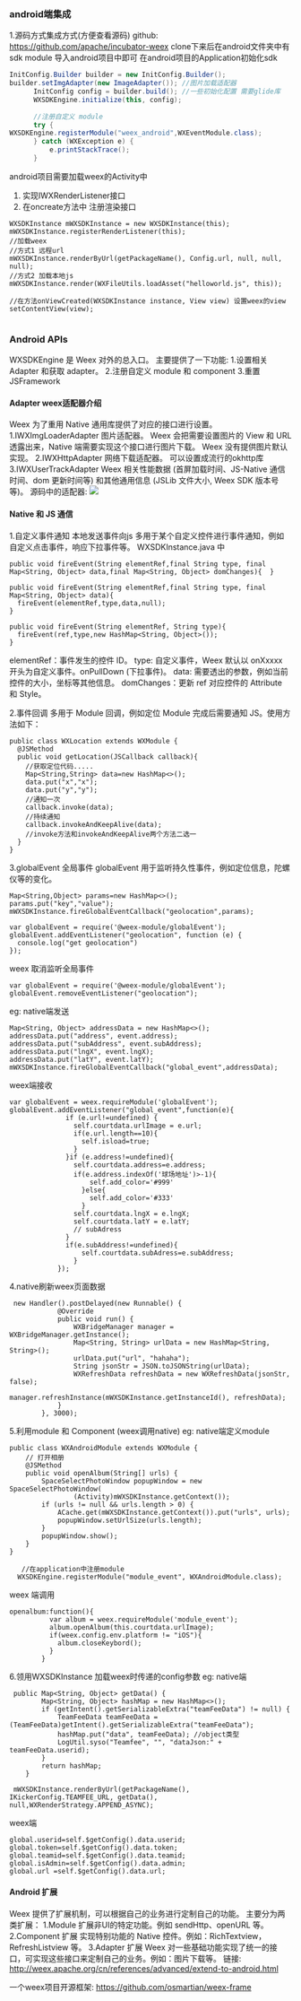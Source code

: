 ### android端集成
1.源码方式集成方式(方便查看源码) 
  github: https://github.com/apache/incubator-weex
  clone下来后在android文件夹中有sdk module
  导入android项目中即可
  在android项目的Application初始化sdk
  ```java
  InitConfig.Builder builder = new InitConfig.Builder();
  builder.setImgAdapter(new ImageAdapter()); //图片加载适配器
        InitConfig config = builder.build(); //一些初始化配置 需要glide库
        WXSDKEngine.initialize(this, config);
        
        //注册自定义 module
        try {
WXSDKEngine.registerModule("weex_android",WXEventModule.class);
        } catch (WXException e) {
            e.printStackTrace();
        }
 ```
 android项目需要加载weex的Activity中
 1. 实现IWXRenderListener接口
 2. 在oncreate方法中 注册渲染接口
 
 ```
 WXSDKInstance mWXSDKInstance = new WXSDKInstance(this);
 mWXSDKInstance.registerRenderListener(this);
 //加载weex 
 //方式1 远程url
 mWXSDKInstance.renderByUrl(getPackageName(), Config.url, null, null, null);
 //方式2 加载本地js
 mWXSDKInstance.render(WXFileUtils.loadAsset("helloworld.js", this));
 
 //在方法onViewCreated(WXSDKInstance instance, View view) 设置weex的view
 setContentView(view);
    
 ```

### Android APIs
WXSDKEngine 是 Weex 对外的总入口。
主要提供了一下功能:
1.设置相关 Adapter 和获取 adapter。
2.注册自定义 module 和 component
3.重置 JSFramework

#### Adapter weex适配器介绍 
Weex 为了重用 Native 通用库提供了对应的接口进行设置。
1.IWXImgLoaderAdapter 图片适配器。
Weex 会把需要设置图片的 View 和 URL 透露出来，Native 端需要实现这个接口进行图片下载。 Weex 没有提供图片默认实现。
2.IWXHttpAdapter 网络下载适配器。
   可以设置成流行的okhttp库   
3.IWXUserTrackAdapter Weex 相关性能数据 (首屏加载时间、JS-Native 通信时间、dom 更新时间等) 和其他通用信息 (JSLib 文件大小, Weex SDK 版本号等)。
源码中的适配器:
![](weex-native/weex_adapter.png)

#### Native 和 JS 通信
1.自定义事件通知  本地发送事件向js
多用于某个自定义控件进行事件通知，例如自定义点击事件，响应下拉事件等。
WXSDKInstance.java 中

```
public void fireEvent(String elementRef,final String type, final Map<String, Object> data,final Map<String, Object> domChanges){  }

public void fireEvent(String elementRef,final String type, final Map<String, Object> data){
  fireEvent(elementRef,type,data,null);
}

public void fireEvent(String elementRef, String type){
  fireEvent(ref,type,new HashMap<String, Object>());
}

```
  elementRef：事件发生的控件 ID。
  type: 自定义事件，Weex 默认以 onXxxxx 开头为自定义事件。onPullDown (下拉事件)。
  data: 需要透出的参数，例如当前控件的大小，坐标等其他信息。
  domChanges：更新 ref 对应控件的 Attribute 和 Style。

2.事件回调
多用于 Module 回调，例如定位 Module 完成后需要通知 JS。使用方法如下：

```
public class WXLocation extends WXModule {
  @JSMethod
  public void getLocation(JSCallback callback){
    //获取定位代码.....
    Map<String,String> data=new HashMap<>();
    data.put("x","x");
    data.put("y","y");
    //通知一次
    callback.invoke(data);
    //持续通知
    callback.invokeAndKeepAlive(data);
    //invoke方法和invokeAndKeepAlive两个方法二选一
  }
}

```
3.globalEvent 全局事件
globalEvent 用于监听持久性事件，例如定位信息，陀螺仪等的变化。

```
Map<String,Object> params=new HashMap<>();
params.put("key","value");
mWXSDKInstance.fireGlobalEventCallback("geolocation",params);

var globalEvent = require('@weex-module/globalEvent');
globalEvent.addEventListener("geolocation", function (e) {
  console.log("get geolocation")
});
```
weex 取消监听全局事件

```
var globalEvent = require('@weex-module/globalEvent');
globalEvent.removeEventListener("geolocation");
```
eg:
native端发送
```
Map<String, Object> addressData = new HashMap<>();
addressData.put("address", event.address);
addressData.put("subAddress", event.subAddress);
addressData.put("lngX", event.lngX);
addressData.put("latY", event.latY);
mWXSDKInstance.fireGlobalEventCallback("global_event",addressData);
```
weex端接收
```
var globalEvent = weex.requireModule('globalEvent');
globalEvent.addEventListener("global_event",function(e){
              if (e.url!=undefined) {
                self.courtdata.urlImage = e.url;
                if(e.url.length==10){
                  self.isload=true;
                }
              }if (e.address!=undefined){
                self.courtdata.address=e.address;
                if(e.address.indexOf('球场地址')>-1){
                    self.add_color='#999'
                  }else{
                    self.add_color='#333'
                  }
                self.courtdata.lngX = e.lngX;
                self.courtdata.latY = e.latY;
                // subAdress
              }
              if(e.subAddress!=undefined){
                  self.courtdata.subAdress=e.subAddress;
                }
            });
```


4.native刷新weex页面数据
```
 new Handler().postDelayed(new Runnable() {
            @Override
            public void run() {
                WXBridgeManager manager = WXBridgeManager.getInstance();
                Map<String, String> urlData = new HashMap<String, String>();
                urlData.put("url", "hahaha");
                String jsonStr = JSON.toJSONString(urlData);
                WXRefreshData refreshData = new WXRefreshData(jsonStr, false);
                manager.refreshInstance(mWXSDKInstance.getInstanceId(), refreshData);
            }
        }, 3000);
```

5.利用module 和 Component (weex调用native)
eg: 
native端定义module
```
public class WXAndroidModule extends WXModule {
    // 打开相册
    @JSMethod
    public void openAlbum(String[] urls) {
        SpaceSelectPhotoWindow popupWindow = new SpaceSelectPhotoWindow(
                (Activity)mWXSDKInstance.getContext());
        if (urls != null && urls.length > 0) {
            ACache.get(mWXSDKInstance.getContext()).put("urls", urls);
            popupWindow.setUrlSize(urls.length);
        }
        popupWindow.show();
    }
}

   //在application中注册module
  WXSDKEngine.registerModule("module_event", WXAndroidModule.class);
```
weex 端调用
```
openalbum:function(){
          var album = weex.requireModule('module_event');
          album.openAlbum(this.courtdata.urlImage);
          if(weex.config.env.platform != "iOS"){            
            album.closeKeybord();
          }
        }
```

6.领用WXSDKInstance 加载weex时传递的config参数
eg:
native端
```
 public Map<String, Object> getData() {
        Map<String, Object> hashMap = new HashMap<>();
        if (getIntent().getSerializableExtra("teamFeeData") != null) {
            TeamFeeData teamFeeData = (TeamFeeData)getIntent().getSerializableExtra("teamFeeData");
            hashMap.put("data", teamFeeData); //object类型
            LogUtil.syso("Teamfee", "", "dataJson:" + teamFeeData.userid);
        }
        return hashMap;
    }
 
 mWXSDKInstance.renderByUrl(getPackageName(), IKickerConfig.TEAMFEE_URL, getData(), null,WXRenderStrategy.APPEND_ASYNC);   
```
weex端
```
global.userid=self.$getConfig().data.userid;
global.token=self.$getConfig().data.token;
global.teamid=self.$getConfig().data.teamid;
global.isAdmin=self.$getConfig().data.admin; 
global.url =self.$getConfig().data.url;
```

#### Android 扩展
Weex 提供了扩展机制，可以根据自己的业务进行定制自己的功能。
主要分为两类扩展：
1.Module 扩展非UI的特定功能。例如 sendHttp、openURL 等。
2.Component 扩展 实现特别功能的 Native 控件。例如：RichTextview，RefreshListview 等。
3.Adapter 扩展 Weex 对一些基础功能实现了统一的接口，可实现这些接口来定制自己的业务。例如：图片下载等。
链接:
http://weex.apache.org/cn/references/advanced/extend-to-android.html


一个weex项目开源框架:
https://github.com/osmartian/weex-frame


   
   


